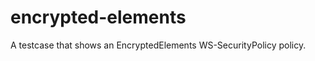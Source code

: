 encrypted-elements
===========

A testcase that shows an EncryptedElements WS-SecurityPolicy policy.

